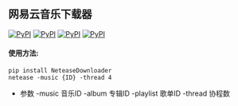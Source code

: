 ## 网易云音乐下载器
[![PyPI](https://img.shields.io/pypi/v/NeteaseDownloader.svg)]()
[![PyPI](https://img.shields.io/pypi/dm/NeteaseDownloader.svg)]()
[![PyPI](https://img.shields.io/pypi/l/NeteaseDownloader.svg)]()
[![PyPI](https://img.shields.io/pypi/pyversions/NeteaseDownloader.svg)]()
#### 使用方法:
```
pip install NeteaseDownloader
netease -music {ID} -thread 4
```
- 参数
-music 音乐ID
-album 专辑ID
-playlist 歌单ID
-thread 协程数
